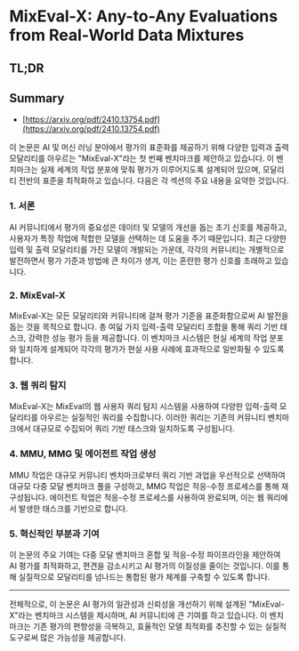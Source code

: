 # MixEval-X: Any-to-Any Evaluations from Real-World Data Mixtures
## TL;DR
## Summary
- [https://arxiv.org/pdf/2410.13754.pdf](https://arxiv.org/pdf/2410.13754.pdf)

이 논문은 AI 및 머신 러닝 분야에서 평가의 표준화를 제공하기 위해 다양한 입력과 출력 모달리티를 아우르는 "MixEval-X"라는 첫 번째 벤치마크를 제안하고 있습니다. 이 벤치마크는 실제 세계의 작업 분포에 맞춰 평가가 이루어지도록 설계되어 있으며, 모달리티 전반의 표준을 최적화하고 있습니다. 다음은 각 섹션의 주요 내용을 요약한 것입니다.

### 1. 서론
AI 커뮤니티에서 평가의 중요성은 데이터 및 모델의 개선을 돕는 초기 신호를 제공하고, 사용자가 특정 작업에 적합한 모델을 선택하는 데 도움을 주기 때문입니다. 최근 다양한 입력 및 출력 모달리티를 가진 모델이 개발되는 가운데, 각각의 커뮤니티는 개별적으로 발전하면서 평가 기준과 방법에 큰 차이가 생겨, 이는 혼란한 평가 신호를 초래하고 있습니다.

### 2. MixEval-X
MixEval-X는 모든 모달리티와 커뮤니티에 걸쳐 평가 기준을 표준화함으로써 AI 발전을 돕는 것을 목적으로 합니다. 총 여덟 가지 입력-출력 모달리티 조합을 통해 쿼리 기반 태스크, 강력한 성능 평가 등을 제공합니다. 이 벤치마크 시스템은 현실 세계의 작업 분포와 일치하게 설계되어 각각의 평가가 현실 사용 사례에 효과적으로 일반화될 수 있도록 합니다.

### 3. 웹 쿼리 탐지
MixEval-X는 MixEval의 웹 사용자 쿼리 탐지 시스템을 사용하여 다양한 입력-출력 모달리티를 아우르는 실질적인 쿼리를 수집합니다. 이러한 쿼리는 기존의 커뮤니티 벤치마크에서 대규모로 수집되어 쿼리 기반 태스크와 일치하도록 구성됩니다.

### 4. MMU, MMG 및 에이전트 작업 생성
MMU 작업은 대규모 커뮤니티 벤치마크로부터 쿼리 기반 과업을 우선적으로 선택하여 대규모 다중 모달 벤치마크 풀을 구성하고, MMG 작업은 적응-수정 프로세스를 통해 재구성됩니다. 에이전트 작업은 적응-수정 프로세스를 사용하여 완료되며, 이는 웹 쿼리에서 발생한 태스크를 기반으로 합니다.

### 5. 혁신적인 부분과 기여
이 논문의 주요 기여는 다중 모달 벤치마크 혼합 및 적응-수정 파이프라인을 제안하여 AI 평가를 최적화하고, 편견을 감소시키고 AI 평가의 이질성을 줄이는 것입니다. 이를 통해 실질적으로 모달리티를 넘나드는 통합된 평가 체계를 구축할 수 있도록 합니다.

---

전체적으로, 이 논문은 AI 평가의 일관성과 신뢰성을 개선하기 위해 설계된 "MixEval-X"라는 벤치마크 시스템을 제시하며, AI 커뮤니티에 큰 기여를 하고 있습니다. 이 벤치마크는 기존 평가의 편향성을 극복하고, 효율적인 모델 최적화를 추진할 수 있는 실질적 도구로써 많은 가능성을 제공합니다.